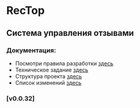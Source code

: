 # RecTop

## Система управления отзывами

### Документация:

- Посмотри правила разработки [здесь](docs/git-workflow.md)
- Техническое задание [здесь](docs/technical_requirements.md)
- Структура проекта [здесь](docs/struct_project.md)
- Список изменений [здесь](CHANGELOG.md)

### [v0.0.32]
